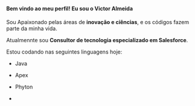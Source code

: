 #### Bem vindo ao meu perfil! Eu sou o Victor Almeida <h4>

Sou Apaixonado pelas áreas de **inovação e ciências**, e os códigos fazem parte da minha vida.

Atualmennte sou **Consultor de tecnologia especializado em Salesforce**. 

Estou codando nas seguintes linguagens hoje:
 * Java
 * Apex
 * Phyton

 * 
